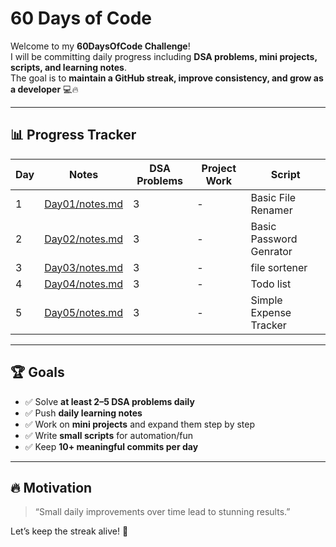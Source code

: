 # 60 Days of Code 

Welcome to my **60DaysOfCode Challenge**!  
I will be committing daily progress including **DSA problems, mini projects, scripts, and learning notes**.  
The goal is to **maintain a GitHub streak, improve consistency, and grow as a developer** 💻🔥  

---
  
## 📊 Progress Tracker

| Day | Notes | DSA Problems | Project Work | Script |
|-----|--------|--------------|--------------|--------| 
| 1   | [Day01/notes.md](Day01/Note.md) | 3 | - | Basic File Renamer |
| 2   | [Day02/notes.md](Day02/note.md) | 3 | - | Basic Password Genrator |
| 3   | [Day03/notes.md](Day03/note.md) | 3 | - | file sortener |
| 4   | [Day04/notes.md](Day04/note.md) | 3 | - | Todo list |
| 5   | [Day05/notes.md](Day05/note.md) | 3 | - | Simple Expense Tracker |

---

## 🏆 Goals
- ✅ Solve **at least 2–5 DSA problems daily**  
- ✅ Push **daily learning notes**  
- ✅ Work on **mini projects** and expand them step by step  
- ✅ Write **small scripts** for automation/fun  
- ✅ Keep **10+ meaningful commits per day**  

---

## 🔥 Motivation
> “Small daily improvements over time lead to stunning results.”  

Let’s keep the streak alive! 🚀
